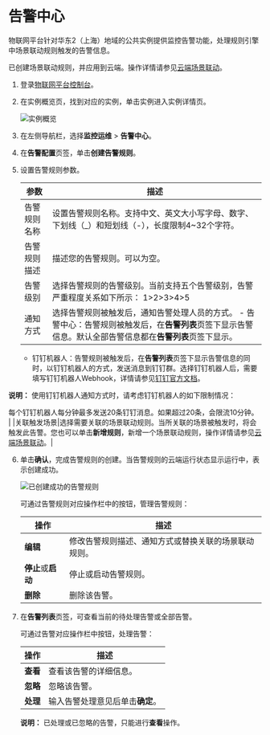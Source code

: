 # 告警中心

物联网平台针对华东2（上海）地域的公共实例提供监控告警功能，处理规则引擎中场景联动规则触发的告警信息。

已创建场景联动规则，并应用到云端。操作详情请参见[云端场景联动](/cn.zh-CN/用户指南/场景联动/云端场景联动.md)。

1.  登录[物联网平台控制台](http://iot.console.aliyun.com/)。

2.  在实例概览页，找到对应的实例，单击实例进入实例详情页。

    ![实例概览](https://static-aliyun-doc.oss-accelerate.aliyuncs.com/assets/img/zh-CN/8727475061/p174584.png)

3.  在左侧导航栏，选择**监控运维** \> **告警中心**。

4.  在**告警配置**页签，单击**创建告警规则**。

5.  设置告警规则参数。

    |参数|描述|
    |--|--|
    |告警规则名称|设置告警规则名称。支持中文、英文大小写字母、数字、下划线（\_）和短划线（-），长度限制4~32个字符。|
    |告警规则描述|描述您的告警规则。可以为空。|
    |告警级别|选择告警规则的告警级别。当前支持五个告警级别，告警严重程度关系如下所示： 1\>2\>3\>4\>5 |
    |通知方式|选择告警规则被触发后，通知告警处理人员的方式。     -   告警中心：告警规则被触发后，在**告警列表**页签下显示告警信息。默认全部告警信息都在**告警列表**页签下显示。
    -   钉钉机器人：告警规则被触发后，在**告警列表**页签下显示告警信息的同时，以钉钉机器人的方式，发送消息到钉钉群。选择钉钉机器人后，需要填写钉钉机器人Webhook，详情请参见[钉钉官方文档](https://ding-doc.dingtalk.com/doc#/serverapi2/krgddi)。

**说明：** 使用钉钉机器人通知方式时，请考虑钉钉机器人的如下限制情况：

每个钉钉机器人每分钟最多发送20条钉钉消息。如果超过20条，会限流10分钟。 |
    |关联触发场景|选择需要关联的场景联动规则。当所关联的场景被触发时，将会触发此告警。您也可以单击**新增规则**，新增一个场景联动规则，操作详情请参见[云端场景联动](/cn.zh-CN/用户指南/场景联动/云端场景联动.md)。|

6.  单击**确认**，完成告警规则的创建。当告警规则的云端运行状态显示运行中，表示创建成功。

    ![已创建成功的告警规则](https://static-aliyun-doc.oss-accelerate.aliyuncs.com/assets/img/zh-CN/5656649951/p96534.png)

    可通过告警规则对应操作栏中的按钮，管理告警规则：

    |操作|描述|
    |--|--|
    |**编辑**|修改告警规则描述、通知方式或替换关联的场景联动规则。|
    |**停止**或**启动**|停止或启动告警规则。|
    |**删除**|删除该告警。|

7.  在**告警列表**页签，可查看当前的待处理告警或全部告警。

    可通过告警对应操作栏中按钮，处理告警：

    |操作|描述|
    |--|--|
    |**查看**|查看该告警的详细信息。|
    |**忽略**|忽略该告警。|
    |**处理**|输入告警处理意见后单击**确定**。|

    **说明：** 已处理或已忽略的告警，只能进行**查看**操作。


